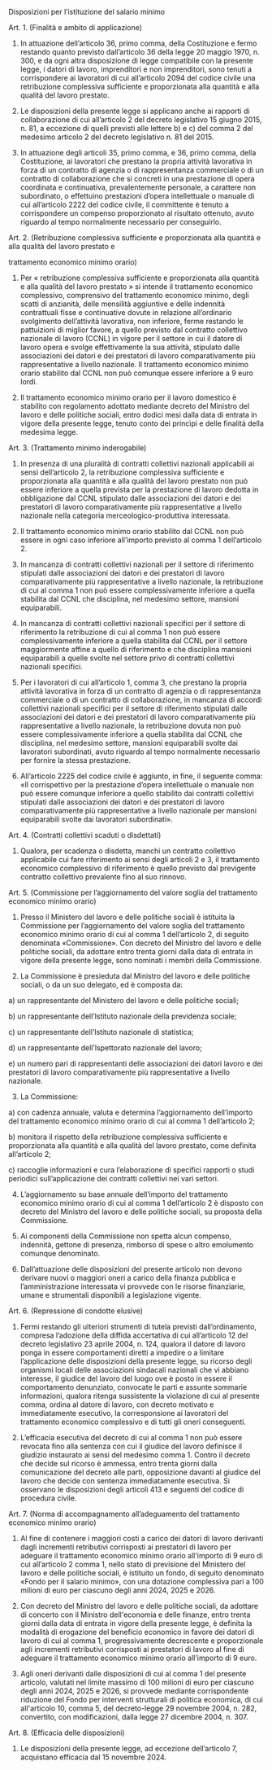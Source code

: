 Disposizioni per l’istituzione del salario minimo

Art. 1. (Finalità e ambito di applicazione)

1. In attuazione dell’articolo 36, primo comma, della Costituzione e fermo restando quanto previsto dall’articolo 36 della legge 20 maggio 1970, n. 300, e da ogni altra disposizione di legge compatibile con la presente legge, i datori di lavoro, imprenditori e non imprenditori, sono tenuti a corrispondere ai lavoratori di cui all’articolo 2094 del codice civile una retribuzione complessiva sufficiente e proporzionata alla quantità e alla qualità del lavoro prestato.

2. Le disposizioni della presente legge si applicano anche ai rapporti di collaborazione di cui all’articolo 2 del decreto legislativo 15 giugno 2015, n. 81, a eccezione di quelli previsti alle lettere b) e c) del comma 2 del medesimo articolo 2 del decreto legislativo n. 81 del 2015.

3. In attuazione degli articoli 35, primo comma, e 36, primo comma, della Costituzione, ai lavoratori che prestano la propria attività lavorativa in forza di un contratto di agenzia o di rappresentanza commerciale o di un contratto di collaborazione che si concreti in una prestazione di opera coordinata e continuativa, prevalentemente personale, a carattere non subordinato, o effettuino prestazioni d’opera intellettuale o manuale di cui all’articolo 2222 del codice civile, il committente è tenuto a corrispondere un compenso proporzionato al risultato ottenuto, avuto riguardo al tempo normalmente necessario per conseguirlo.

Art. 2. (Retribuzione complessiva sufficiente e proporzionata alla quantità e alla qualità del lavoro prestato e

trattamento economico minimo orario)

1. Per « retribuzione complessiva sufficiente e proporzionata alla quantità e alla qualità del lavoro prestato » si intende il trattamento economico complessivo, comprensivo del trattamento economico minimo, degli scatti di anzianità, delle mensilità aggiuntive e delle indennità contrattuali fisse e continuative dovute in relazione all’ordinario svolgimento dell’attività lavorativa, non inferiore, ferme restando le pattuizioni di miglior favore, a quello previsto dal contratto collettivo nazionale di lavoro (CCNL) in vigore per il settore in cui il datore di lavoro opera e svolge effettivamente la sua attività, stipulato dalle associazioni dei datori e dei prestatori di lavoro comparativamente più rappresentative a livello nazionale. Il trattamento economico minimo orario stabilito dal CCNL non può comunque essere inferiore a 9 euro lordi.

2. Il trattamento economico minimo orario per il lavoro domestico è stabilito con regolamento adottato mediante decreto del Ministro del lavoro e delle politiche sociali, entro dodici mesi dalla data di entrata in vigore della presente legge, tenuto conto dei princìpi e delle finalità della medesima legge.

Art. 3. (Trattamento minimo inderogabile)

1. In presenza di una pluralità di contratti collettivi nazionali applicabili ai sensi dell’articolo 2, la retribuzione complessiva sufficiente e proporzionata alla quantità e alla qualità del lavoro prestato non può essere inferiore a quella prevista per la prestazione di lavoro dedotta in obbligazione dal CCNL stipulato dalle associazioni dei datori e dei prestatori di lavoro comparativamente più rappresentative a livello nazionale nella categoria merceologico-produttiva interessata.

2. Il trattamento economico minimo orario stabilito dal CCNL non può essere in ogni caso inferiore all’importo previsto al comma 1 dell’articolo 2.

3. In mancanza di contratti collettivi nazionali per il settore di riferimento stipulati dalle associazioni dei datori e dei prestatori di lavoro comparativamente più rappresentative a livello nazionale, la retribuzione di cui al comma 1 non può essere complessivamente inferiore a quella stabilita dal CCNL che disciplina, nel medesimo settore, mansioni equiparabili.

4. In mancanza di contratti collettivi nazionali specifici per il settore di riferimento la retribuzione di cui al comma 1 non può essere complessivamente inferiore a quella stabilita dal CCNL per il settore maggiormente affine a quello di riferimento e che disciplina mansioni equiparabili a quelle svolte nel settore privo di contratti collettivi nazionali specifici.

5. Per i lavoratori di cui all’articolo 1, comma 3, che prestano la propria attività lavorativa in forza di un contratto di agenzia o di rappresentanza commerciale o di un contratto di collaborazione, in mancanza di accordi collettivi nazionali specifici per il settore di riferimento stipulati dalle associazioni dei datori e dei prestatori di lavoro comparativamente più rappresentative a livello nazionale, la retribuzione dovuta non può essere complessivamente inferiore a quella stabilita dal CCNL che disciplina, nel medesimo settore, mansioni equiparabili svolte dai lavoratori subordinati, avuto riguardo al tempo normalmente necessario per fornire la stessa prestazione.

6. All’articolo 2225 del codice civile è aggiunto, in fine, il seguente comma: «Il corrispettivo per la prestazione d’opera intellettuale o manuale non può essere comunque inferiore a quello stabilito dai contratti collettivi stipulati dalle associazioni dei datori e dei prestatori di lavoro comparativamente più rappresentative a livello nazionale per mansioni equiparabili svolte dai lavoratori subordinati».

Art. 4. (Contratti collettivi scaduti o disdettati)

1. Qualora, per scadenza o disdetta, manchi un contratto collettivo applicabile cui fare riferimento ai sensi degli articoli 2 e 3, il trattamento economico complessivo di riferimento è quello previsto dal previgente contratto collettivo prevalente fino al suo rinnovo.

Art. 5. (Commissione per l’aggiornamento del valore soglia del trattamento economico minimo orario)

1. Presso il Ministero del lavoro e delle politiche sociali è istituita la Commissione per l’aggiornamento del valore soglia del trattamento economico minimo orario di cui al comma 1 dell’articolo 2, di seguito denominata «Commissione». Con decreto del Ministro del lavoro e delle politiche sociali, da adottare entro trenta giorni dalla data di entrata in vigore della presente legge, sono nominati i membri della Commissione.

2. La Commissione è presieduta dal Ministro del lavoro e delle politiche sociali, o da un suo delegato, ed è composta da:

a) un rappresentante del Ministero del lavoro e delle politiche sociali;

b) un rappresentante dell’Istituto nazionale della previdenza sociale;

c) un rappresentante dell’Istituto nazionale di statistica;

d) un rappresentante dell’Ispettorato nazionale del lavoro;

e) un numero pari di rappresentanti delle associazioni dei datori lavoro e dei prestatori di lavoro comparativamente più rappresentative a livello nazionale.

3. La Commissione:

a) con cadenza annuale, valuta e determina l’aggiornamento dell’importo del trattamento economico minimo orario di cui al comma 1 dell’articolo 2;

b) monitora il rispetto della retribuzione complessiva sufficiente e proporzionata alla quantità e alla qualità del lavoro prestato, come definita all’articolo 2;

c) raccoglie informazioni e cura l’elaborazione di specifici rapporti o studi periodici sull’applicazione dei contratti collettivi nei vari settori.

4. L’aggiornamento su base annuale dell’importo del trattamento economico minimo orario di cui al comma 1 dell’articolo 2 è disposto con decreto del Ministro del lavoro e delle politiche sociali, su proposta della Commissione.

5. Ai componenti della Commissione non spetta alcun compenso, indennità, gettone di presenza, rimborso di spese o altro emolumento comunque denominato.

6. Dall’attuazione delle disposizioni del presente articolo non devono derivare nuovi o maggiori oneri a carico della finanza pubblica e l’amministrazione interessata vi provvede con le risorse finanziarie, umane e strumentali disponibili a legislazione vigente.

Art. 6. (Repressione di condotte elusive)

1. Fermi restando gli ulteriori strumenti di tutela previsti dall’ordinamento, compresa l’adozione della diffida accertativa di cui all’articolo 12 del decreto legislativo 23 aprile 2004, n. 124, qualora il datore di lavoro ponga in essere comportamenti diretti a impedire o a limitare l’applicazione delle disposizioni della presente legge, su ricorso degli organismi locali delle associazioni sindacali nazionali che vi abbiano interesse, il giudice del lavoro del luogo ove è posto in essere il comportamento denunziato, convocate le parti e assunte sommarie informazioni, qualora ritenga sussistente la violazione di cui al presente comma, ordina al datore di lavoro, con decreto motivato e immediatamente esecutivo, la corresponsione ai lavoratori del trattamento economico complessivo e di tutti gli oneri conseguenti.

2. L’efficacia esecutiva del decreto di cui al comma 1 non può essere revocata fino alla sentenza con cui il giudice del lavoro definisce il giudizio instaurato ai sensi del medesimo comma 1. Contro il decreto che decide sul ricorso è ammessa, entro trenta giorni dalla comunicazione del decreto alle parti, opposizione davanti al giudice del lavoro che decide con sentenza immediatamente esecutiva. Si osservano le disposizioni degli articoli 413 e seguenti del codice di procedura civile.

Art. 7. (Norma di accompagnamento all’adeguamento del trattamento economico minimo orario)

1. Al fine di contenere i maggiori costi a carico dei datori di lavoro derivanti dagli incrementi retributivi corrisposti ai prestatori di lavoro per adeguare il trattamento economico minimo orario all'importo di 9 euro di cui all’articolo 2 comma 1, nello stato di previsione del Ministero del lavoro e delle politiche sociali, è istituito un fondo, di seguito denominato «Fondo per il salario minimo», con una dotazione complessiva pari a 100 milioni di euro per ciascuno degli anni 2024, 2025 e 2026.

2. Con decreto del Ministro del lavoro e delle politiche sociali, da adottare di concerto con il Ministro dell'economia e delle finanze, entro trenta giorni dalla data di entrata in vigore della presente legge, è definita la modalità di erogazione del beneficio economico in favore dei datori di lavoro di cui al comma 1, progressivamente decrescente e proporzionale agli incrementi retributivi corrisposti ai prestatori di lavoro al fine di adeguare il trattamento economico minimo orario all'importo di 9 euro.

3. Agli oneri derivanti dalle disposizioni di cui al comma 1 del presente articolo, valutati nel limite massimo di 100 milioni di euro per ciascuno degli anni 2024, 2025 e 2026, si provvede mediante corrispondente riduzione del Fondo per interventi strutturali di politica economica, di cui all'articolo 10, comma 5, del decreto-legge 29 novembre 2004, n. 282, convertito, con modificazioni, dalla legge 27 dicembre 2004, n. 307.

Art. 8. (Efficacia delle disposizioni)

1. Le disposizioni della presente legge, ad eccezione dell’articolo 7, acquistano efficacia dal 15 novembre 2024.

